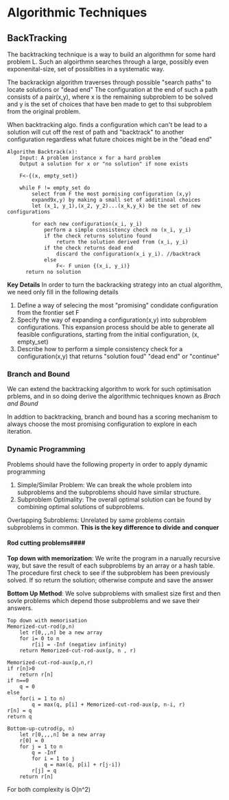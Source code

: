 # Algorithmic Techniques

## BackTracking
The backtracking technique is a way to build an algorithmn for some hard problem L. Such an algoirthmn searches through a large, possibly even 
exponenital-size, set of possiblties in a systematic way.

The backrackign algorithm traverses through possible "search paths" to locate solutions or "dead end" The configuration at the end of such a path consists
of a pair(x,y), where x is the remaining subproblem to be solved and y is the set of choices that have ben made to get to thsi subproblem from the original problem.

When backtracking algo. finds a configuration which can't be lead to a solution will cut   off the rest of path and "backtrack" to another configuration regardless
what future choices might be in the "dead end" 

```
Algorithm Backtrack(x):
    Input: A problem instance x for a hard problem
    Output a solution for x or "no solution" if none exists
    
    F<-{(x, empty_set)}
    
    while F != empty_set do
        select from F the most pormising configuration (x,y)
        expand9x,y) by making a small set of additinoal choices
        let (x_1, y_1),(x_2, y_2)...(x_k,y_k) be the set of new configurations
        
        for each new configuration(x_i, y_i)
            perform a simple consistency check no (x_i, y_i)
            if the check returns solutino found
                return the solution derived from (x_i, y_i)
            if the check returns dead end
                discard the configuration(x_i y_i). //backtrack
            else
                F<- F union {(x_i, y_i)}
      return no solution
```
**Key Details** In order to turn the backracking strategy into an ctual algorithm, we need only fill in the following details
1. Define a way of selecing the most "promising" condidate configuration from the frontier set F
2. Specify the way of expanding a configuration(x,y) into subproblem configurations. This expansion process should be able to generate all feasible configurations, starting from the initial configuration, (x, empty_set)
3. Describe how to perform a simple consistency check for a configuration(x,y) that returns "solution foud" "dead end" or "continue"

### Branch and Bound
We can extend the backtracking algorithm to work for such optimisation prblems, and in so doing derive the algorithmic techniques known as *Brach and Bound*

In addtion to backtracking, branch and bound has a scoring mechanism to always choose the most promising configuration to explore in each iteration.

### Dynamic Programming
Problems should have   the following property in order to apply dynamic programming
1. Simple/Similar Problem: We can break the whole problem into subproblems and the subproblems should have similar structure.
2. Subproblem Optimality: The overall optimal solution can be found by combining optimal solutions of subproblems.

Overlapping Subroblems: Unrelated by same problems contain subproblems in common. **This is the key difference to divide and conquer**

#### Rod cutting problems####
**Top down with memorization**: We write the program in a narually recursive way, but save the result of each subproblems by an array or a hash table. The procedure first check to see if the subproblem has been previously solved. If so return the solution; otherwise compute and save the answer

**Bottom Up Method**: We solve subproblems with smallest size first   and then sovle problems which depend those subproblems and we save their answers.

```
Top down with memorisation
Memorized-cut-rod(p,n)
    let r[0,,,n] be a new array
    for i= 0 to n
        r[i] = -Inf (negatiev infinity)
    return Memorized-cut-rod-aux(p, n , r)
    
Memorized-cut-rod-aux(p,n,r)
if r[n]>0 
    return r[n]
if n==0
    q = 0
else
    for(i = 1 to n)
        q = max(q, p[i] + Memorized-cut-rod-aux(p, n-i, r)
r[n] = q
return q
```
```
Bottom-up-cutrod(p, n)
    let r[0,,,,n] be a new array
    r[0] = 0
    for j = 1 to n
        q = -Inf
        for i = 1 to j
            q = max(q, p[i] + r[j-i])
        r[j] = q
    return r[n]
```
For both complexity is O(n^2)




